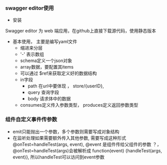 ### swagger editor使用

- 安装

Swagger editor 为 web 端应用，在github上直接下载源代码，使用静态版本

- 基本使用， 主要是编写yaml文件
  - 缩进来分层
  - '-' 表示数组
  - schema定义一个json对象
  - array数据，要配置其items
  - 可以通过 $ref来获取定义好的数据结构
  - in字段
    - path 在url中要体现 ， store/{userID},
    - query 查询字段
    - body 请求体中的数据
  - consumes定义传入参数类型， produces定义返回参数类型

### 组件自定义事件传参数
- emit只能抛出一个参数，多个参数则需要写成对象结构
- 在监听处理如果需要额外传入其他参数, 需要写成这种形式 @onTest=handleTest(args, event), @event 是组件传给父组件的参数 ？， @onTest=handleTest(args)会被解析成 function(event) {handleTest(args, event)}, 所以handleTest可以访问到event参数

